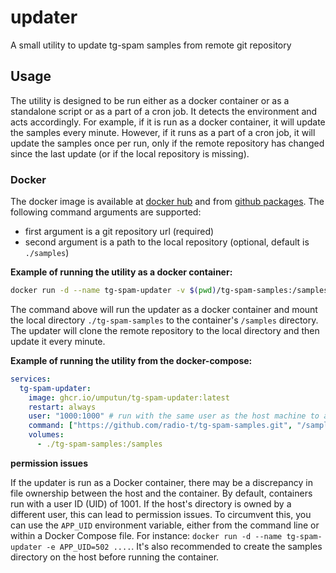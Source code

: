 # updater

A small utility to update tg-spam samples from remote git repository

## Usage

The utility is designed to be run either as a docker container or as a standalone script or as a part of a cron job. It detects the environment and acts accordingly. For example, if it is run as a docker container, it will update the samples every minute. However, if it runs as a part of a cron job, it will update the samples once per run, only if the remote repository has changed since the last update (or if the local repository is missing).

### Docker

The docker image is available at [docker hub](https://hub.docker.com/r/umputun/tg-spam-updater/) and from [github packages](ghcr.io/umputun/tg-spam.updater). The following command arguments are supported: 

- first argument is a git repository url (required)
- second argument is a path to the local repository (optional, default is `./samples`)

**Example of running the utility as a docker container:**

```bash
docker run -d --name tg-spam-updater -v $(pwd)/tg-spam-samples:/samples ghcr.io/umputun/tg-spam.updater https://github.com/radio-t/tg-spam-samples.git /samples
```
The command above will run the updater as a docker container and mount the local directory `./tg-spam-samples` to the container's `/samples` directory. The updater will clone the remote repository to the local directory and then update it every minute.

**Example of running the utility from the docker-compose:**

```yaml
services:
  tg-spam-updater:
    image: ghcr.io/umputun/tg-spam-updater:latest
    restart: always
    user: "1000:1000" # run with the same user as the host machine to avoid permission issues
    command: ["https://github.com/radio-t/tg-spam-samples.git", "/samples"]
    volumes:
      - ./tg-spam-samples:/samples
```

**permission issues**

If the updater is run as a Docker container, there may be a discrepancy in file ownership between the host and the container. By default, containers run with a user ID (UID) of 1001. If the host's directory is owned by a different user, this can lead to permission issues. To circumvent this, you can use the `APP_UID` environment variable, either from the command line or within a Docker Compose file. For instance: `docker run -d --name tg-spam-updater -e APP_UID=502 ....`. It's also recommended to create the samples directory on the host before running the container.